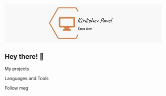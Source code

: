[![Header](https://github.com/pavelkirilichev/pavelkirilichev/blob/main/assets/header.png)](https://t.me/pavelpath)
## Hey there! 🧐



My projects

Languages and Tools

Follow meg
